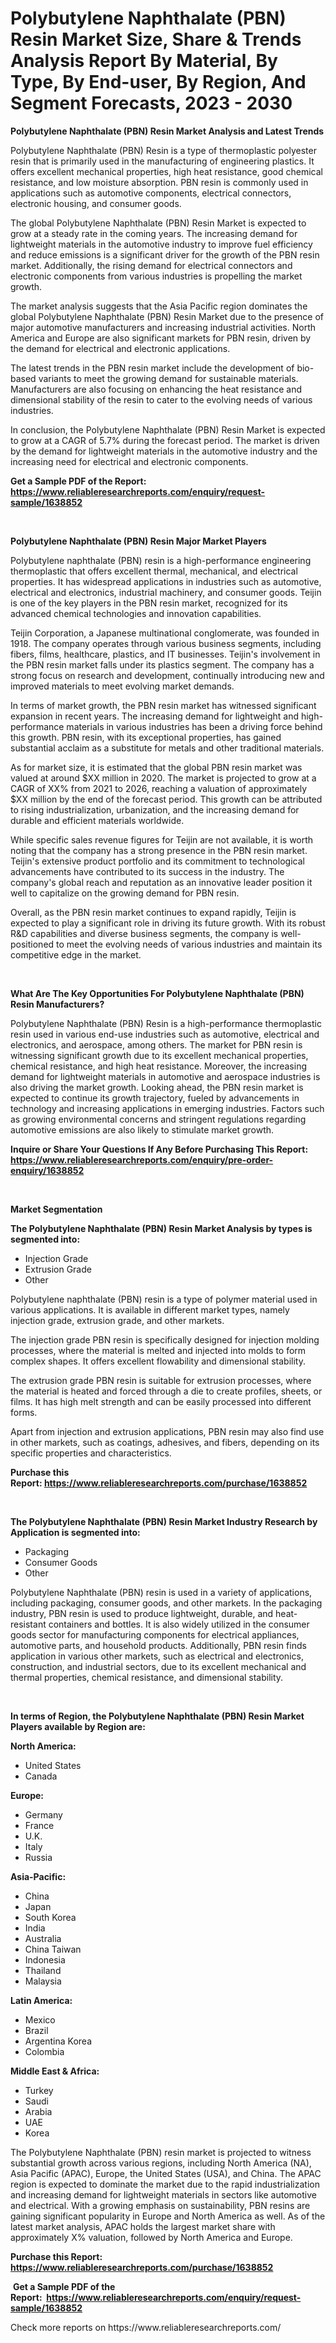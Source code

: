 <p><h1>Polybutylene Naphthalate (PBN) Resin Market Size, Share & Trends Analysis Report By Material, By Type, By End-user, By Region, And Segment Forecasts, 2023 - 2030</h1></p><p><strong>Polybutylene Naphthalate (PBN) Resin Market Analysis and Latest Trends</strong></p>
<p><p>Polybutylene Naphthalate (PBN) Resin is a type of thermoplastic polyester resin that is primarily used in the manufacturing of engineering plastics. It offers excellent mechanical properties, high heat resistance, good chemical resistance, and low moisture absorption. PBN resin is commonly used in applications such as automotive components, electrical connectors, electronic housing, and consumer goods.</p><p>The global Polybutylene Naphthalate (PBN) Resin Market is expected to grow at a steady rate in the coming years. The increasing demand for lightweight materials in the automotive industry to improve fuel efficiency and reduce emissions is a significant driver for the growth of the PBN resin market. Additionally, the rising demand for electrical connectors and electronic components from various industries is propelling the market growth.</p><p>The market analysis suggests that the Asia Pacific region dominates the global Polybutylene Naphthalate (PBN) Resin Market due to the presence of major automotive manufacturers and increasing industrial activities. North America and Europe are also significant markets for PBN resin, driven by the demand for electrical and electronic applications.</p><p>The latest trends in the PBN resin market include the development of bio-based variants to meet the growing demand for sustainable materials. Manufacturers are also focusing on enhancing the heat resistance and dimensional stability of the resin to cater to the evolving needs of various industries.</p><p>In conclusion, the Polybutylene Naphthalate (PBN) Resin Market is expected to grow at a CAGR of 5.7% during the forecast period. The market is driven by the demand for lightweight materials in the automotive industry and the increasing need for electrical and electronic components.</p></p>
<p><strong>Get a Sample PDF of the Report:&nbsp; <a href="https://www.reliableresearchreports.com/enquiry/request-sample/1638852">https://www.reliableresearchreports.com/enquiry/request-sample/1638852</a></strong></p>
<p>&nbsp;</p>
<p><strong>Polybutylene Naphthalate (PBN) Resin Major Market Players</strong></p>
<p><p>Polybutylene naphthalate (PBN) resin is a high-performance engineering thermoplastic that offers excellent thermal, mechanical, and electrical properties. It has widespread applications in industries such as automotive, electrical and electronics, industrial machinery, and consumer goods. Teijin is one of the key players in the PBN resin market, recognized for its advanced chemical technologies and innovation capabilities.</p><p>Teijin Corporation, a Japanese multinational conglomerate, was founded in 1918. The company operates through various business segments, including fibers, films, healthcare, plastics, and IT businesses. Teijin's involvement in the PBN resin market falls under its plastics segment. The company has a strong focus on research and development, continually introducing new and improved materials to meet evolving market demands.</p><p>In terms of market growth, the PBN resin market has witnessed significant expansion in recent years. The increasing demand for lightweight and high-performance materials in various industries has been a driving force behind this growth. PBN resin, with its exceptional properties, has gained substantial acclaim as a substitute for metals and other traditional materials.</p><p>As for market size, it is estimated that the global PBN resin market was valued at around $XX million in 2020. The market is projected to grow at a CAGR of XX% from 2021 to 2026, reaching a valuation of approximately $XX million by the end of the forecast period. This growth can be attributed to rising industrialization, urbanization, and the increasing demand for durable and efficient materials worldwide.</p><p>While specific sales revenue figures for Teijin are not available, it is worth noting that the company has a strong presence in the PBN resin market. Teijin's extensive product portfolio and its commitment to technological advancements have contributed to its success in the industry. The company's global reach and reputation as an innovative leader position it well to capitalize on the growing demand for PBN resin.</p><p>Overall, as the PBN resin market continues to expand rapidly, Teijin is expected to play a significant role in driving its future growth. With its robust R&D capabilities and diverse business segments, the company is well-positioned to meet the evolving needs of various industries and maintain its competitive edge in the market.</p></p>
<p>&nbsp;</p>
<p><strong>What Are The Key Opportunities For Polybutylene Naphthalate (PBN) Resin Manufacturers?</strong></p>
<p><p>Polybutylene Naphthalate (PBN) Resin is a high-performance thermoplastic resin used in various end-use industries such as automotive, electrical and electronics, and aerospace, among others. The market for PBN resin is witnessing significant growth due to its excellent mechanical properties, chemical resistance, and high heat resistance. Moreover, the increasing demand for lightweight materials in automotive and aerospace industries is also driving the market growth. Looking ahead, the PBN resin market is expected to continue its growth trajectory, fueled by advancements in technology and increasing applications in emerging industries. Factors such as growing environmental concerns and stringent regulations regarding automotive emissions are also likely to stimulate market growth.</p></p>
<p><strong>Inquire or Share Your Questions If Any Before Purchasing This Report: <a href="https://www.reliableresearchreports.com/enquiry/pre-order-enquiry/1638852">https://www.reliableresearchreports.com/enquiry/pre-order-enquiry/1638852</a></strong></p>
<p>&nbsp;</p>
<p><strong>Market Segmentation</strong></p>
<p><strong>The Polybutylene Naphthalate (PBN) Resin Market Analysis by types is segmented into:</strong></p>
<p><ul><li>Injection Grade</li><li>Extrusion Grade</li><li>Other</li></ul></p>
<p><p>Polybutylene naphthalate (PBN) resin is a type of polymer material used in various applications. It is available in different market types, namely injection grade, extrusion grade, and other markets. </p><p>The injection grade PBN resin is specifically designed for injection molding processes, where the material is melted and injected into molds to form complex shapes. It offers excellent flowability and dimensional stability.</p><p>The extrusion grade PBN resin is suitable for extrusion processes, where the material is heated and forced through a die to create profiles, sheets, or films. It has high melt strength and can be easily processed into different forms.</p><p>Apart from injection and extrusion applications, PBN resin may also find use in other markets, such as coatings, adhesives, and fibers, depending on its specific properties and characteristics.</p></p>
<p><strong>Purchase this Report:&nbsp;<a href="https://www.reliableresearchreports.com/purchase/1638852">https://www.reliableresearchreports.com/purchase/1638852</a></strong></p>
<p>&nbsp;</p>
<p><strong>The Polybutylene Naphthalate (PBN) Resin Market Industry Research by Application is segmented into:</strong></p>
<p><ul><li>Packaging</li><li>Consumer Goods</li><li>Other</li></ul></p>
<p><p>Polybutylene Naphthalate (PBN) resin is used in a variety of applications, including packaging, consumer goods, and other markets. In the packaging industry, PBN resin is used to produce lightweight, durable, and heat-resistant containers and bottles. It is also widely utilized in the consumer goods sector for manufacturing components for electrical appliances, automotive parts, and household products. Additionally, PBN resin finds application in various other markets, such as electrical and electronics, construction, and industrial sectors, due to its excellent mechanical and thermal properties, chemical resistance, and dimensional stability.</p></p>
<p>&nbsp;</p>
<p><strong>In terms of Region, the Polybutylene Naphthalate (PBN) Resin Market Players available by Region are:</strong></p>
<p>
    <p> <strong> North America: </strong>
        <ul>
            <li>United States</li>
            <li>Canada</li>
        </ul>
        </p> 
    <p> <strong> Europe: </strong>
        <ul>
            <li>Germany</li>
            <li>France</li>
            <li>U.K.</li>
            <li>Italy</li>
            <li>Russia</li>
        </ul>
        </p> 
    <p> <strong> Asia-Pacific: </strong>
        <ul>
            <li>China</li>
            <li>Japan</li>
            <li>South Korea</li>
            <li>India</li>
            <li>Australia</li>
            <li>China Taiwan</li>
            <li>Indonesia</li>
            <li>Thailand</li>
            <li>Malaysia</li>
        </ul>
        </p> 
    <p> <strong> Latin America: </strong>
        <ul>
            <li>Mexico</li>
            <li>Brazil</li>
            <li>Argentina Korea</li>
            <li>Colombia</li>
        </ul>
        </p> 
    <p> <strong> Middle East & Africa: </strong>
        <ul>
            <li>Turkey</li>
            <li>Saudi</li>
            <li>Arabia</li>
            <li>UAE</li>
            <li>Korea</li>
        </ul>
    </p>
    </p>
<p><p>The Polybutylene Naphthalate (PBN) resin market is projected to witness substantial growth across various regions, including North America (NA), Asia Pacific (APAC), Europe, the United States (USA), and China. The APAC region is expected to dominate the market due to the rapid industrialization and increasing demand for lightweight materials in sectors like automotive and electrical. With a growing emphasis on sustainability, PBN resins are gaining significant popularity in Europe and North America as well. As of the latest market analysis, APAC holds the largest market share with approximately X% valuation, followed by North America and Europe.</p></p>
<p><strong>Purchase this Report: <a href="https://www.reliableresearchreports.com/purchase/1638852">https://www.reliableresearchreports.com/purchase/1638852</a></strong></p>
<p>&nbsp;<strong>Get a Sample PDF of the Report:&nbsp;&nbsp;<a href="https://www.reliableresearchreports.com/enquiry/request-sample/1638852">https://www.reliableresearchreports.com/enquiry/request-sample/1638852</a></strong></p>
<p><strong></strong></p>
<p>Check more reports on https://www.reliableresearchreports.com/</p>